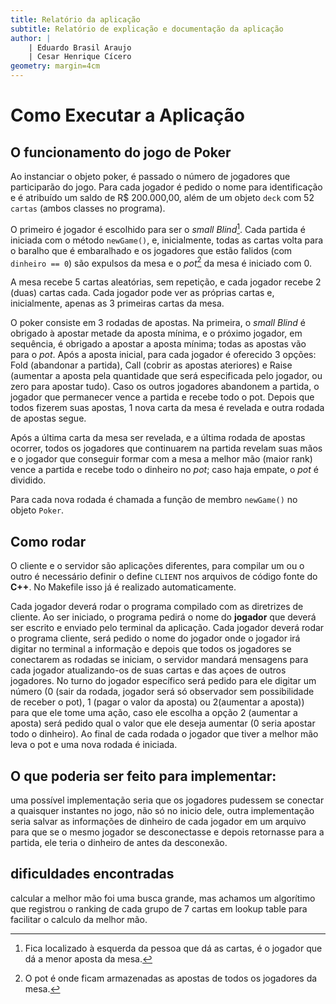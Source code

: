 ```yaml
---
title: Relatório da aplicação
subtitle: Relatório de explicação e documentação da aplicação
author: |
    | Eduardo Brasil Araujo
    | Cesar Henrique Cícero
geometry: margin=4cm 
---
```


# Como Executar a Aplicação

## O funcionamento do jogo de Poker

Ao instanciar o objeto poker, é passado o número de jogadores que participarão do jogo. Para cada jogador é pedido o nome para identificação e é atribuído um saldo de R$ 200.000,00, além de um objeto `deck` com 52 `cartas` (ambos classes no programa).

O primeiro é jogador é escolhido para ser o *small Blind*[^small_blind]. Cada partida é iniciada com o método `newGame()`, e, inicialmente, todas as cartas volta para o baralho que é embaralhado e os jogadores que estão falidos (com `dinheiro == 0`) são expulsos da mesa e o *pot*[^pot] da mesa é iniciado com 0.

[^small_blind]: Fica localizado à esquerda da pessoa que dá as cartas, é o jogador que dá a menor aposta da mesa.
[^pot]: O pot é onde ficam armazenadas as apostas de todos os jogadores da mesa.

A mesa recebe 5 cartas aleatórias, sem repetição, e cada jogador recebe 2 (duas) cartas cada. Cada jogador pode ver as próprias cartas e, inicialmente, apenas as 3 primeiras cartas da mesa.

O poker consiste em 3 rodadas de apostas. Na primeira, o *small Blind* é obrigado à apostar metade da aposta mínima, e o próximo jogador, em sequência, é obrigado a apostar a aposta mínima; todas as apostas vão para o *pot*. Após a aposta inicial, para cada jogador é oferecido 3 opções: Fold (abandonar a partida), Call (cobrir as apostas ateriores) e Raise (aumentar a aposta pela quantidade que será especificada pelo jogador, ou zero para apostar tudo). Caso os outros jogadores abandonem a partida, o jogador que permanecer vence a partida e recebe todo o pot. Depois que todos fizerem suas apostas, 1 nova carta da mesa é revelada e outra rodada de apostas segue.

Após a última carta da mesa ser revelada, e a última rodada de apostas ocorrer, todos os jogadores que continuarem na partida revelam suas mãos e o jogador que conseguir formar com a mesa a melhor mão (maior rank) vence a partida e recebe todo o dinheiro no *pot*; caso haja empate, o *pot* é dividido.

Para cada nova rodada é chamada a função de membro `newGame()` no objeto `Poker`.

## Como rodar

O cliente e o servidor são aplicações diferentes, para compilar um ou o outro é necessário definir o define `CLIENT` nos arquivos de código fonte do **C++**. No Makefile isso já é realizado automaticamente.

Cada jogador deverá rodar o programa compilado com as diretrizes de cliente. Ao ser iniciado, o programa pedirá o nome do **jogador** que deverá ser escrito e enviado pelo terminal da aplicação. 
Cada jogador deverá rodar o programa cliente, será pedido o nome do jogador onde o jogador irá digitar no terminal a informação e depois que todos os jogadores se conectarem as rodadas se iniciam, o servidor mandará mensagens para cada jogador atualizando-os de suas cartas e das açoes de outros jogadores. No turno do jogador específico será pedido para ele digitar um número (0 (sair da rodada, jogador será só observador sem possibilidade de receber o pot), 1 (pagar o valor da aposta) ou 2(aumentar a aposta)) para que ele tome uma ação, caso ele escolha a opção 2 (aumentar a aposta) será pedido qual o valor que ele deseja aumentar (0 seria apostar todo o dinheiro). Ao final de cada rodada o jogador que tiver a melhor mão leva o pot e uma nova rodada é iniciada.

## O que poderia ser feito para implementar:

uma possível implementação seria que os jogadores pudessem se conectar a quaisquer instantes no jogo, não só no inicio  dele, outra implementação seria salvar as informações de dinheiro de cada jogador em um arquivo para que se o mesmo jogador se desconectasse e depois retornasse para a partida, ele teria o dinheiro de antes da desconexão.

## dificuldades encontradas

calcular a melhor mão foi uma busca grande, mas achamos um algorítimo que registrou o ranking de cada grupo de 7 cartas em lookup table para facilitar o calculo da melhor mão.
